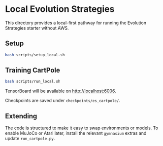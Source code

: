 # Local Evolution Strategies

This directory provides a local-first pathway for running the Evolution Strategies starter without AWS.

## Setup

```bash
bash scripts/setup_local.sh
```

## Training CartPole

```bash
bash scripts/run_local.sh
```

TensorBoard will be available on [http://localhost:6006](http://localhost:6006).

Checkpoints are saved under `checkpoints/es_cartpole/`.

## Extending

The code is structured to make it easy to swap environments or models. To enable MuJoCo or Atari later, install the relevant `gymnasium` extras and update `run_cartpole.py`.

